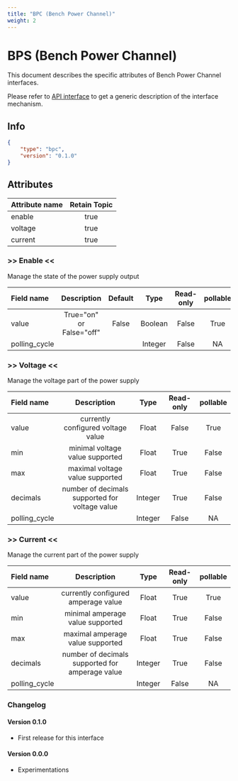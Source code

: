 ```yaml
---
title: "BPC (Bench Power Channel)"
weight: 2
---
```


# BPS (Bench Power Channel)

This document describes the specific attributes of Bench Power Channel interfaces.

Please refer to [API interface](/docs/mqtt/core.md) to get a generic description of the interface mechanism.

## Info

```json
{
    "type": "bpc",
    "version": "0.1.0"
}
```

## Attributes

| Attribute name | Retain Topic |
| :------------- | :----------: |
| enable         |     true     |
| voltage        |     true     |
| current        |     true     |

### >> Enable <<

Manage the state of the power supply output

| Field name    |       Description        | Default |  Type   | Read-only | pollable |
| :------------ | :----------------------: | :-----: | :-----: | :-------: | :------: |
| value         | True="on" or False="off" |  False  | Boolean |   False   |   True   |
| polling_cycle |                          |         | Integer |   False   |    NA    |

### >> Voltage <<

Manage the voltage part of the power supply

| Field name    |                  Description                   |  Type   | Read-only | pollable |
| :------------ | :--------------------------------------------: | :-----: | :-------: | :------: |
| value         |       currently configured voltage value       |  Float  |   False   |   True   |
| min           |        minimal voltage value supported         |  Float  |   True    |  False   |
| max           |        maximal voltage value supported         |  Float  |   True    |  False   |
| decimals      | number of decimals supported for voltage value | Integer |   True    |  False   |
| polling_cycle |                                                | Integer |   False   |    NA    |

### >> Current <<

Manage the current part of the power supply

| Field name    |                   Description                   |  Type   | Read-only | pollable |
| :------------ | :---------------------------------------------: | :-----: | :-------: | :------: |
| value         |       currently configured amperage value       |  Float  |   True    |   True   |
| min           |        minimal amperage value supported         |  Float  |   True    |  False   |
| max           |        maximal amperage value supported         |  Float  |   True    |  False   |
| decimals      | number of decimals supported for amperage value | Integer |   True    |  False   |
| polling_cycle |                                                 | Integer |   False   |    NA    |

### Changelog

#### Version 0.1.0

- First release for this interface

#### Version 0.0.0

- Experimentations
